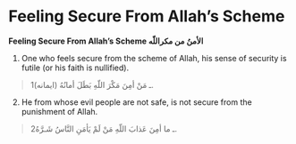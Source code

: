 Feeling Secure From Allah’s Scheme
==================================

**Feeling Secure From Allah’s Scheme الأمنُ من مكراللّه**

1. One who feels secure from the scheme of Allah, his sense of security
is futile (or his faith is nullified).

> 1ـ مَنْ أمِنَ مَكْرَ اللّهِ بَطَلَ أمانُهُ (ايمانه).

2. He from whose evil people are not safe, is not secure from the
punishment of Allah.

> 2ـ ما أمِنَ عَذابَ اللّهِ مَنْ لَمْ يَأمَنِ النَّاسُ شَـرَّهُ.


